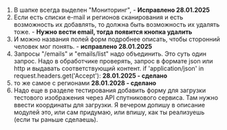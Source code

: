 
1. В шапке всегда выделен "Мониторинг", - **Исправлено 28.01.2025**
2. Если есть списки e-mail и регионов сканирования и есть возможность их добавлять, то должна быть возможность их удалять тоже. - **Нужно вести email, тогда появится кнопка удалить**
3. И можно названия полей форм подробнее описать, чтобы сторонний человек мог понять. - **исправлено 28.01.2025**
4. Запросы "/emails" и "emails/list" надо объединить. Это суть один запрос. Надо в обработчике проверять, запрос в формате 
json или http и выдавать соответствующий контент. if 'application/json' in request.headers.get('Accept'): **28.01.2025 - сделано**
5. то же самое с регионами **28.01.2028 - сделано**
6. Надо еще в разделе тестирования добавить форму для загрузки тестового изображения через API спутникового сервиса. 
   Там нужно ввести координаты для загрузки. Я вечером допишу в описание модулей это, или сам придумаю, или впишу, как ты реализуешь (если ты раньше сделаешь).
